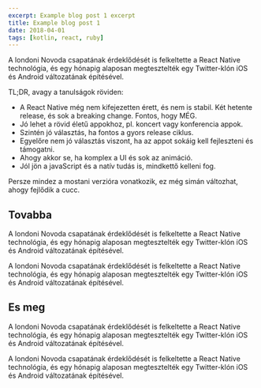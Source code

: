 ```yaml
---
excerpt: Example blog post 1 excerpt
title: Example blog post 1
date: 2018-04-01
tags: [kotlin, react, ruby]
---
```


A londoni Novoda csapatának érdeklődését is felkeltette a React Native technológia, és egy hónapig alaposan megtesztelték egy Twitter-klón iOS és Android változatának építésével.

TL;DR, avagy a tanulságok röviden:
- A React Native még nem kifejezetten érett, és nem is stabil. Két hetente release, és sok a breaking change. Fontos, hogy MÉG.
- Jó lehet a rövid életű appokhoz, pl. koncert vagy konferencia appok.
- Szintén jó választás, ha fontos a gyors release ciklus.
- Egyelőre nem jó választás viszont, ha az appot sokáig kell fejleszteni és támogatni.
- Ahogy akkor se, ha komplex a UI és sok az animáció.
- Jól jön a javaScript és a natív tudás is, mindkettő kelleni fog.

Persze mindez a mostani verzióra vonatkozik, ez még simán változhat, ahogy fejlődik a cucc.

## Tovabba

A londoni Novoda csapatának érdeklődését is felkeltette a React Native technológia, és egy hónapig alaposan megtesztelték egy Twitter-klón iOS és Android változatának építésével.

A londoni Novoda csapatának érdeklődését is felkeltette a React Native technológia, és egy hónapig alaposan megtesztelték egy Twitter-klón iOS és Android változatának építésével.


## Es meg

A londoni Novoda csapatának érdeklődését is felkeltette a React Native technológia, és egy hónapig alaposan megtesztelték egy Twitter-klón iOS és Android változatának építésével.

A londoni Novoda csapatának érdeklődését is felkeltette a React Native technológia, és egy hónapig alaposan megtesztelték egy Twitter-klón iOS és Android változatának építésével.

